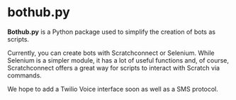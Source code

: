 # bothub.py
**Bothub.py** is a Python package used to simplify the creation of bots as scripts.

Currently, you can create bots with Scratchconnect or Selenium. While Selenium is a simpler module, it has a lot of useful functions and, of course, Scratchconnect offers a great way for scripts to interact with Scratch via commands. 

We hope to add a Twilio Voice interface soon as well as a SMS protocol. 


